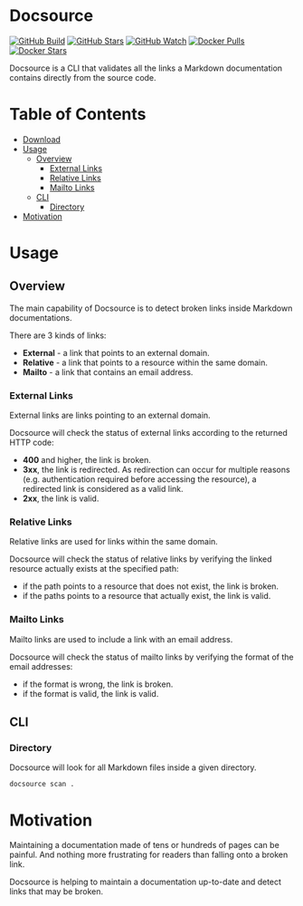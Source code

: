 # Docsource

[![GitHub Build](https://img.shields.io/github/actions/workflow/status/loicgreffier/docsource/continuous_integration.yml?branch=main&logo=github&style=for-the-badge)](https://github.com/loicgreffier/docsource/actions/workflows/continuous_integration.yml)
[![GitHub Stars](https://img.shields.io/github/stars/loicgreffier/docsource?logo=github&style=for-the-badge)](https://github.com/loicgreffier/docsource)
[![GitHub Watch](https://img.shields.io/github/watchers/loicgreffier/docsource?logo=github&style=for-the-badge)](https://github.com/loicgreffier/docsource)
[![Docker Pulls](https://img.shields.io/docker/pulls/loicgreffier/docsource?label=Pulls&logo=docker&style=for-the-badge)](https://hub.docker.com/r/loicgreffier/docsource/tags)
[![Docker Stars](https://img.shields.io/docker/stars/loicgreffier/docsource?label=Stars&logo=docker&style=for-the-badge)](https://hub.docker.com/r/loicgreffier/docsource)

Docsource is a CLI that validates all the links a Markdown documentation contains directly from the source code.

# Table of Contents

* [Download](#download)
* [Usage](#usage)
  * [Overview](#overview)
    * [External Links](#external-links)
    * [Relative Links](#relative-links)
    * [Mailto Links](#mailto-links)
  * [CLI](#cli)
    * [Directory](#directory)
* [Motivation](#motivation)

# Usage

## Overview

The main capability of Docsource is to detect broken links inside Markdown documentations.

There are 3 kinds of links:
- **External** - a link that points to an external domain.
- **Relative** - a link that points to a resource within the same domain.
- **Mailto** - a link that contains an email address. 

### External Links

External links are links pointing to an external domain. 

Docsource will check the status of external links according to the returned HTTP code:
- **400** and higher, the link is broken.
- **3xx**, the link is redirected. 
As redirection can occur for multiple reasons (e.g. authentication required before accessing the resource), a redirected link is considered as a valid link.
- **2xx**, the link is valid.

### Relative Links

Relative links are used for links within the same domain.

Docsource will check the status of relative links by verifying the linked resource actually exists at the specified path:
- if the path points to a resource that does not exist, the link is broken.
- if the paths points to a resource that actually exist, the link is valid.

### Mailto Links

Mailto links are used to include a link with an email address. 

Docsource will check the status of mailto links by verifying the format of the email addresses:
- if the format is wrong, the link is broken.
- if the format is valid, the link is valid.

## CLI

### Directory

Docsource will look for all Markdown files inside a given directory.

`docsource scan .`

# Motivation

Maintaining a documentation made of tens or hundreds of pages can be painful. 
And nothing more frustrating for readers than falling onto a broken link.

Docsource is helping to maintain a documentation up-to-date and detect links that may be broken.
